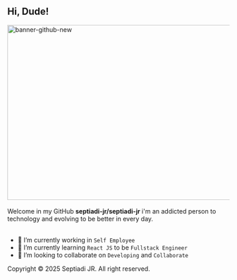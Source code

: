 ## Hi, Dude!

<img width="1584" height="396" alt="banner-github-new" src="https://github.com/user-attachments/assets/4d4d6ef8-b553-4e98-813a-1159e017e8dc" />
<br /><br />
Welcome in my GitHub <b>septiadi-jr/septiadi-jr</b> i'm an addicted person to technology and evolving to be better in every day.
<br /><br />

- 🔭 I’m currently working in `Self Employee`
- 🌱 I’m currently learning `React JS` to be `Fullstack Engineer`
- 👯 I’m looking to collaborate on `Developing` and `Collaborate`

Copyright &copy; 2025 Septiadi JR. All right reserved.
